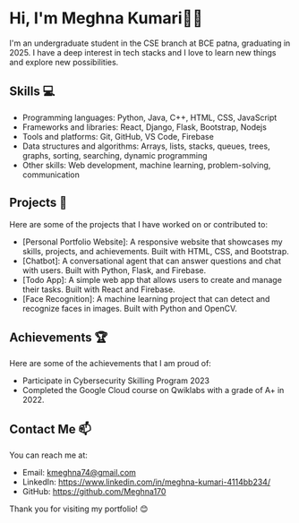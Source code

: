 # Hi, I'm Meghna Kumari🙋‍♀️

I'm an undergraduate student in the CSE branch at BCE patna, graduating in 2025. I have a deep interest in tech stacks and I love to learn new things and explore new possibilities.

## Skills 💻

- Programming languages: Python, Java, C++, HTML, CSS, JavaScript
- Frameworks and libraries: React, Django, Flask, Bootstrap, Nodejs
- Tools and platforms: Git, GitHub, VS Code, Firebase
- Data structures and algorithms: Arrays, lists, stacks, queues, trees, graphs, sorting, searching, dynamic programming
- Other skills: Web development, machine learning, problem-solving, communication

## Projects 🚀

Here are some of the projects that I have worked on or contributed to:

- [Personal Portfolio Website]: A responsive website that showcases my skills, projects, and achievements. Built with HTML, CSS, and Bootstrap.
- [Chatbot]: A conversational agent that can answer questions and chat with users. Built with Python, Flask, and Firebase.
- [Todo App]: A simple web app that allows users to create and manage their tasks. Built with React and Firebase.
- [Face Recognition]: A machine learning project that can detect and recognize faces in images. Built with Python and OpenCV.

## Achievements 🏆

Here are some of the achievements that I am proud of:

- Participate in Cybersecurity Skilling Program 2023
- Completed the Google Cloud course on Qwiklabs with a grade of A+ in 2022.

## Contact Me 📫

You can reach me at:

- Email: kmeghna74@gmail.com
- LinkedIn: https://www.linkedin.com/in/meghna-kumari-4114bb234/
- GitHub: https://github.com/Meghna170

Thank you for visiting my portfolio! 😊
